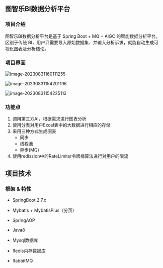 ## 图智乐BI数据分析平台

### 项目介绍

图智乐BI数据分析平台是基于 Spring Boot + MQ + AIGC 的智能数据分析平台。区别于传统 BI，用户只需要导入原始数据集、并输入分析诉求，就能自动生成可视化图表及分析结论。

### 项目界面

![image-20230831160111255](https://markdown-xlf.oss-cn-beijing.aliyuncs.com/image-20230831160111255.png?Expires=1693470171&OSSAccessKeyId=TMP.3KiFg9NJT2vLQ7ySxPJsGWw1xPGQg14KW2ApXkditCM8fTdwEgpPHkyJ6GiYoiDG7vawkr1DNwaHYnh7jW17LoN1WUtuZm&Signature=kruA%2FPMEiPO57NHiXkNgK8Hplp8%3D)

![image-20230831154201196](https://markdown-xlf.oss-cn-beijing.aliyuncs.com/image-20230831154201196.png?Expires=1693470194&OSSAccessKeyId=TMP.3KiFg9NJT2vLQ7ySxPJsGWw1xPGQg14KW2ApXkditCM8fTdwEgpPHkyJ6GiYoiDG7vawkr1DNwaHYnh7jW17LoN1WUtuZm&Signature=YMbIGB5r1YMy0IQhovFyiqu1t0o%3D)

![image-20230831154225113](https://markdown-xlf.oss-cn-beijing.aliyuncs.com/image-20230831154225113.png?Expires=1693470206&OSSAccessKeyId=TMP.3KiFg9NJT2vLQ7ySxPJsGWw1xPGQg14KW2ApXkditCM8fTdwEgpPHkyJ6GiYoiDG7vawkr1DNwaHYnh7jW17LoN1WUtuZm&Signature=dLUnoowjHyFfLN7gW9N25Qz68dc%3D)

### 功能点

1. 调用第三方AI，根据需求进行图表分析
2. 使用分表对用户Excel表中的大数据进行相应的存储
3. 采用三种方式生成图表
   - 同步
   - 线程池
   - 异步(MQ)
4. 使用redission中的RateLimiter令牌桶算法进行对用户的限流

## 项目技术

### 框架 & 特性

- SpringBoot 2.7.x
- Mybatis + MybatisPlus（分页）
- SpringAOP
- Java8

- Mysql数据库
- Redis内存数据库
- RabbitMQ
